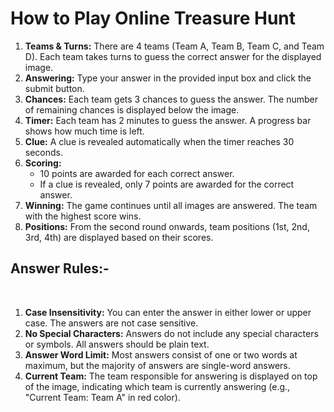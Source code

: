 <h1>How to Play Online Treasure Hunt</h1>
      <ol>
        <li><strong>Teams & Turns:</strong> There are 4 teams (Team A, Team B, Team C, and Team D). Each team takes turns to guess the correct answer for the displayed image.</li>
        <li><strong>Answering:</strong> Type your answer in the provided input box and click the submit button.</li>
        <li><strong>Chances:</strong> Each team gets 3 chances to guess the answer. The number of remaining chances is displayed below the image.</li>
        <li><strong>Timer:</strong> Each team has 2 minutes to guess the answer. A progress bar shows how much time is left.</li>
        <li><strong>Clue:</strong> A clue is revealed automatically when the timer reaches 30 seconds.</li>
        <li><strong>Scoring:</strong> 
          <ul>
            <li>10 points are awarded for each correct answer.</li>
            <li>If a clue is revealed, only 7 points are awarded for the correct answer.</li>
          </ul>
        </li>
        <li><strong>Winning:</strong> The game continues until all images are answered. The team with the highest score wins.</li>
        <li><strong>Positions:</strong> From the second round onwards, team positions (1st, 2nd, 3rd, 4th) are displayed based on their scores.</li>
      </ol>
      <h2>Answer Rules:-</h2><br />
      <ol>
        <li><strong>Case Insensitivity:</strong> You can enter the answer in either lower or upper case. The answers are not case sensitive.</li>
        <li><strong>No Special Characters:</strong> Answers do not include any special characters or symbols. All answers should be plain text.</li>
        <li><strong>Answer Word Limit:</strong> Most answers consist of one or two words at maximum, but the majority of answers are single-word answers.</li>
        <li><strong>Current Team:</strong> The team responsible for answering is displayed on top of the image, indicating which team is currently answering (e.g., "Current Team: Team A" in red color).</li>
      </ol>
